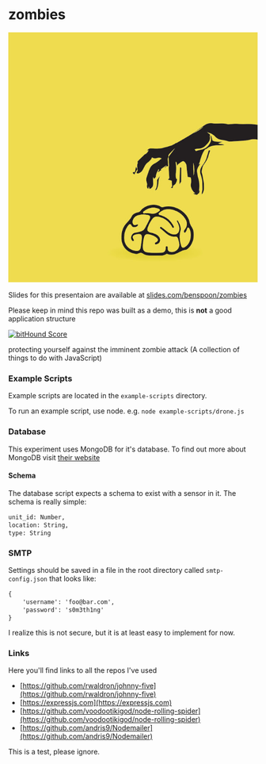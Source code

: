 # zombies
![zombie logo](./zombie.png)

Slides for this presentaion are available at [slides.com/benspoon/zombies](http://slides.com/benspoon/zombies#/)

Please keep in mind this repo was built as a demo, this is **not** a good application structure

[![bitHound Score](https://www.bithound.io/github/spoonben/zombies/badges/score.svg)](https://www.bithound.io/github/spoonben/zombies)

protecting yourself against the imminent zombie attack
(A collection of things to do with JavaScript)

### Example Scripts
Example scripts are located in the ```example-scripts``` directory. 

To run an example script, use node. e.g. ```node example-scripts/drone.js```

### Database
This experiment uses MongoDB for it's database. To find out more about MongoDB visit [their website](https://www.mongodb.org/)

#### Schema
The database script expects a schema to exist with a sensor in it. The schema is really simple: 

```
unit_id: Number,
location: String,
type: String
```

### SMTP
Settings should be saved in a file in the root directory called ```smtp-config.json``` that looks like:

```
{
	'username': 'foo@bar.com',
	'password': 's0m3th1ng' 
}
```

I realize this is not secure, but it is at least easy to implement for now.

### Links
Here you'll find links to all the repos I've used

* [https://github.com/rwaldron/johnny-five](https://github.com/rwaldron/johnny-five)
* [https://expressjs.com](https://expressjs.com)
* [https://github.com/voodootikigod/node-rolling-spider](https://github.com/voodootikigod/node-rolling-spider)
* [https://github.com/andris9/Nodemailer](https://github.com/andris9/Nodemailer)

This is a test, please ignore.
